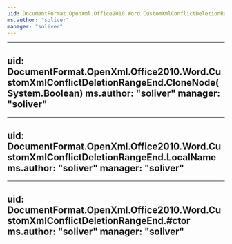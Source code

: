 ```yaml
---
uid: DocumentFormat.OpenXml.Office2010.Word.CustomXmlConflictDeletionRangeEnd
ms.author: "soliver"
manager: "soliver"
---
```


---
uid: DocumentFormat.OpenXml.Office2010.Word.CustomXmlConflictDeletionRangeEnd.CloneNode(System.Boolean)
ms.author: "soliver"
manager: "soliver"
---

---
uid: DocumentFormat.OpenXml.Office2010.Word.CustomXmlConflictDeletionRangeEnd.LocalName
ms.author: "soliver"
manager: "soliver"
---

---
uid: DocumentFormat.OpenXml.Office2010.Word.CustomXmlConflictDeletionRangeEnd.#ctor
ms.author: "soliver"
manager: "soliver"
---
